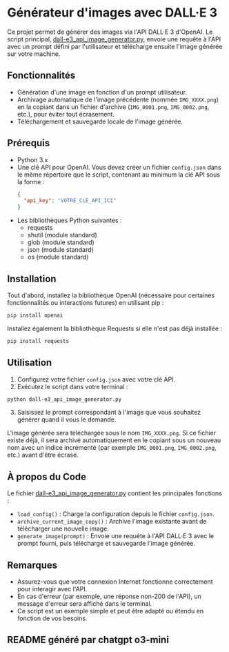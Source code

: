 # Générateur d'images avec DALL·E 3

Ce projet permet de générer des images via l'API DALL·E 3 d'OpenAI. Le script principal, [dall-e3_api_image_generator.py](dall-e3_api_image_generator.py), envoie une requête à l'API avec un prompt défini par l'utilisateur et télécharge ensuite l'image générée sur votre machine.

## Fonctionnalités

- Génération d'une image en fonction d'un prompt utilisateur.
- Archivage automatique de l'image précédente (nommée `IMG_XXXX.png`) en la copiant dans un fichier d'archive (`IMG_0001.png`, `IMG_0002.png`, etc.), pour éviter tout écrasement.
- Téléchargement et sauvegarde locale de l'image générée.

## Prérequis

- Python 3.x
- Une clé API pour OpenAI. Vous devez créer un fichier `config.json` dans le même répertoire que le script, contenant au minimum la clé API sous la forme :
  ```json config.json
  {
    "api_key": "VOTRE_CLÉ_API_ICI"
  }
  ```
- Les bibliothèques Python suivantes :
  - requests
  - shutil (module standard)
  - glob (module standard)
  - json (module standard)
  - os (module standard)

## Installation

Tout d'abord, installez la bibliothèque OpenAI (nécessaire pour certaines fonctionnalités ou interactions futures) en utilisant pip :

```bash
pip install openai
```

Installez également la bibliothèque Requests si elle n'est pas déjà installée :

```bash
pip install requests
```

## Utilisation

1. Configurez votre fichier `config.json` avec votre clé API.
2. Exécutez le script dans votre terminal :

```bash
python dall-e3_api_image_generator.py
```

3. Saisissez le prompt correspondant à l'image que vous souhaitez générer quand il vous le demande.

L'image générée sera téléchargée sous le nom `IMG_XXXX.png`. Si ce fichier existe déjà, il sera archivé automatiquement en le copiant sous un nouveau nom avec un indice incrémenté (par exemple `IMG_0001.png`, `IMG_0002.png`, etc.) avant d'être écrasé.

## À propos du Code

Le fichier [dall-e3_api_image_generator.py](dall-e3_api_image_generator.py) contient les principales fonctions :

- `load_config()` : Charge la configuration depuis le fichier `config.json`.
- `archive_current_image_copy()` : Archive l'image existante avant de télécharger une nouvelle image.
- `generate_image(prompt)` : Envoie une requête à l'API DALL·E 3 avec le prompt fourni, puis télécharge et sauvegarde l'image générée.

## Remarques

- Assurez-vous que votre connexion Internet fonctionne correctement pour interagir avec l'API.
- En cas d'erreur (par exemple, une réponse non-200 de l'API), un message d'erreur sera affiché dans le terminal.
- Ce script est un exemple simple et peut être adapté ou étendu en fonction de vos besoins.

## README généré par chatgpt o3-mini
